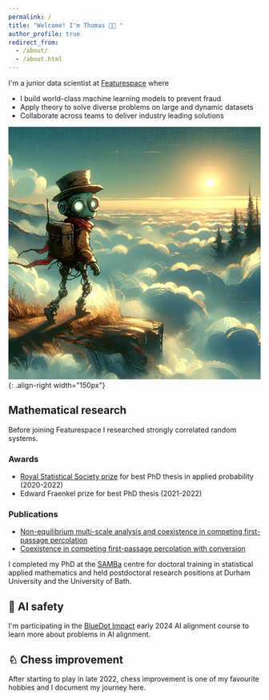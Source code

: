 ```yaml
---
permalink: /
title: "Welcome! I'm Thomas 👋🏼 "
author_profile: true
redirect_from: 
  - /about/
  - /about.html
---
```

I'm a junior data scientist at [Featurespace](https://www.featurespace.com/) where
 - I build world-class machine learning models to prevent fraud
 - Apply theory to solve diverse problems on large and dynamic datasets
 - Collaborate across teams to deliver industry leading solutions

![Text](/images/Designer.png){: .align-right width="150px"}

## Mathematical research

Before joining Featurespace I researched strongly correlated random systems.

### Awards

* [Royal Statistical Society prize](https://www.bath.ac.uk/announcements/the-royal-statistical-society-prize-awarded/) for best PhD thesis  in applied probability (2020-2022)
* Edward Fraenkel prize for best PhD thesis (2021-2022)

### Publications

* [Non-equilibrium multi-scale analysis and coexistence in competing first-passage percolation](https://ems.press/journals/jems/articles/8736482)
* [Coexistence in competing first-passage percolation with conversion](https://projecteuclid.org/journals/annals-of-applied-probability/volume-32/issue-6/Coexistence-in-competing-first-passage-percolation-with-conversion/10.1214/22-AAP1792.short)


I completed my PhD at the [SAMBa](https://samba.ac.uk/) centre for doctoral training in statistical applied mathematics and held postdoctoral research positions at Durham University and the University of Bath.

## 🚨 AI safety

I'm participating in the [BlueDot Impact](https://aisafetyfundamentals.com/) early 2024 AI alignment course to learn more about problems in AI alignment.

## ♘ Chess improvement

After starting to play in late 2022, chess improvement is one of my favourite hobbies and I document my journey here.
